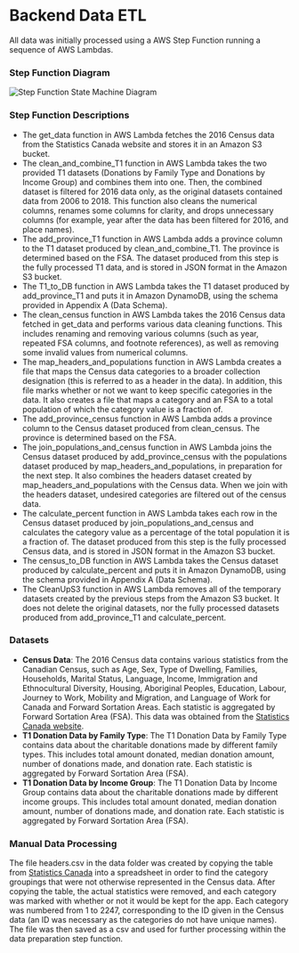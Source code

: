 # Backend Data ETL

All data was initially processed using a AWS Step Function running a sequence of AWS Lambdas.

### Step Function Diagram

![Step Function State Machine Diagram](../.gitbook/assets/stepfunction.png)

### Step Function Descriptions

* The get\_data function in AWS Lambda fetches the 2016 Census data from the Statistics Canada website and stores it in an Amazon S3 bucket.
* The clean\_and\_combine\_T1 function in AWS Lambda takes the two provided T1 datasets (Donations by Family Type and Donations by Income Group) and combines them into one. Then, the combined dataset is filtered for 2016 data only, as the original datasets contained data from 2006 to 2018. This function also cleans the numerical columns, renames some columns for clarity, and drops unnecessary columns (for example, year after the data has been filtered for 2016, and place names).
* The add\_province\_T1 function in AWS Lambda adds a province column to the T1 dataset produced by clean\_and\_combine\_T1. The province is determined based on the FSA. The dataset produced from this step is the fully processed T1 data, and is stored in JSON format in the Amazon S3 bucket.
* The T1\_to\_DB function in AWS Lambda takes the T1 dataset produced by add\_province\_T1 and puts it in Amazon DynamoDB, using the schema provided in Appendix A (Data Schema).
* The clean\_census function in AWS Lambda takes the 2016 Census data fetched in get\_data and performs various data cleaning functions. This includes renaming and removing various columns (such as year, repeated FSA columns, and footnote references), as well as removing some invalid values from numerical columns.
* The map\_headers\_and\_populations function in AWS Lambda creates a file that maps the Census data categories to a broader collection designation (this is referred to as a header in the data). In addition, this file marks whether or not we want to keep specific categories in the data. It also creates a file that maps a category and an FSA to a total population of which the category value is a fraction of.
* The add\_province\_census function in AWS Lambda adds a province column to the Census dataset produced from clean\_census. The province is determined based on the FSA.
* The join\_populations\_and\_census function in AWS Lambda joins the Census dataset produced by add\_province\_census with the populations dataset produced by map\_headers\_and\_populations, in preparation for the next step. It also combines the headers dataset created by map\_headers\_and\_populations with the Census data. When we join with the headers dataset, undesired categories are filtered out of the census data.
* The calculate\_percent function in AWS Lambda takes each row in the Census dataset produced by join\_populations\_and\_census and calculates the category value as a percentage of the total population it is a fraction of. The dataset produced from this step is the fully processed Census data, and is stored in JSON format in the Amazon S3 bucket.
* The census\_to\_DB function in AWS Lambda takes the Census dataset produced by calculate\_percent and puts it in Amazon DynamoDB, using the schema provided in Appendix A (Data Schema).
* The CleanUpS3 function in AWS Lambda removes all of the temporary datasets created by the previous steps from the Amazon S3 bucket. It does not delete the original datasets, nor the fully processed datasets produced from add\_province\_T1 and calculate\_percent.

### Datasets

* **Census Data**: The 2016 Census data contains various statistics from the Canadian Census, such as Age, Sex, Type of Dwelling, Families, Households, Marital Status, Language, Income, Immigration and Ethnocultural Diversity, Housing, Aboriginal Peoples, Education, Labour, Journey to Work, Mobility and Migration, and Language of Work for Canada and Forward Sortation Areas. Each statistic is aggregated by Forward Sortation Area (FSA). This data was obtained from the [Statistics Canada website](https://www12.statcan.gc.ca/census-recensement/2016/dp-pd/prof/details/download-telecharger/comp/page\_dl-tc.cfm?Lang=E).
* **T1 Donation Data by Family Type**: The T1 Donation Data by Family Type contains data about the charitable donations made by different family types. This includes total amount donated, median donation amount, number of donations made, and donation rate. Each statistic is aggregated by Forward Sortation Area (FSA).
* **T1 Donation Data by Income Group**: The T1 Donation Data by Income Group contains data about the charitable donations made by different income groups. This includes total amount donated, median donation amount, number of donations made, and donation rate. Each statistic is aggregated by Forward Sortation Area (FSA).

### Manual Data Processing

The file headers.csv in the data folder was created by copying the table from [Statistics Canada](https://www12.statcan.gc.ca/census-recensement/2016/dp-pd/prof/details/page.cfm?Lang=E\&Geo1=PR\&Code1=01\&Geo2=\&Code2=\&SearchText=Canada\&SearchType=Begins\&SearchPR=01\&B1=All\&TABID=1\&type=0) into a spreadsheet in order to find the category groupings that were not otherwise represented in the Census data. After copying the table, the actual statistics were removed, and each category was marked with whether or not it would be kept for the app. Each category was numbered from 1 to 2247, corresponding to the ID given in the Census data (an ID was necessary as the categories do not have unique names). The file was then saved as a csv and used for further processing within the data preparation step function.
